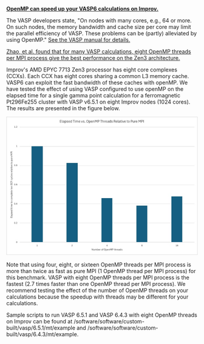 <u>**OpenMP can speed up your VASP6 calculations on Improv.**</u>

The VASP developers state, "On nodes with many cores, e.g., 64 or more. On such nodes, the memory bandwidth and cache size per core may limit the parallel efficiency of VASP. These problems can be (partly) alleviated by using OpenMP." [See the VASP manual for details.](https://www.vasp.at/wiki/index.php/Combining_MPI_and_OpenMP)

[Zhao, et al. found that for many VASP calculations, eight OpenMP threads per MPI process give the best performance on the Zen3 architecture.](https://cug.org/proceedings/cug2023_proceedings/includes/files/pap130s2-file1.pdf)

Improv's AMD EPYC 7713 Zen3 processor has eight core complexes (CCXs).  Each CCX has eight cores sharing a common L3 memory cache. VASP6 can exploit the fast bandwidth of these caches with openMP.  We have tested the effect of using VASP configured to use openMP on the elapsed time for a single gamma point calculation for a ferromagnetic Pt296Fe255 cluster with VASP v6.5.1 on eight Improv nodes (1024 cores).  The results are presented in the figure below.

![](17460469170256.jpg)


Note that using four, eight, or sixteen OpenMP threads per MPI process is more than twice as fast as pure MPI (1 OpenMP thread per MPI process) for this benchmark. VASP with eight OpenMP threads per MPI process is the fastest (2.7 times faster than one OpenMP thread per MPI process). We recommend testing the effect of the number of OpenMP threads on your calculations because the speedup with threads may be different for your calculations. 

Sample scripts to run VASP 6.5.1 and VASP 6.4.3 with eight OpenMP threads on Improv can be found at /software/software/custom-built/vasp/6.5.1/mt/example and /software/software/custom-built/vasp/6.4.3/mt/example.
